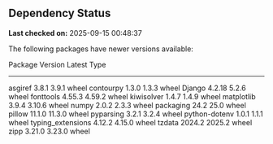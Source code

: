 ## Dependency Status

**Last checked on:** 2025-09-15 00:48:37

The following packages have newer versions available:

Package           Version Latest Type
----------------- ------- ------ -----
asgiref           3.8.1   3.9.1  wheel
contourpy         1.3.0   1.3.3  wheel
Django            4.2.18  5.2.6  wheel
fonttools         4.55.3  4.59.2 wheel
kiwisolver        1.4.7   1.4.9  wheel
matplotlib        3.9.4   3.10.6 wheel
numpy             2.0.2   2.3.3  wheel
packaging         24.2    25.0   wheel
pillow            11.1.0  11.3.0 wheel
pyparsing         3.2.1   3.2.4  wheel
python-dotenv     1.0.1   1.1.1  wheel
typing_extensions 4.12.2  4.15.0 wheel
tzdata            2024.2  2025.2 wheel
zipp              3.21.0  3.23.0 wheel
